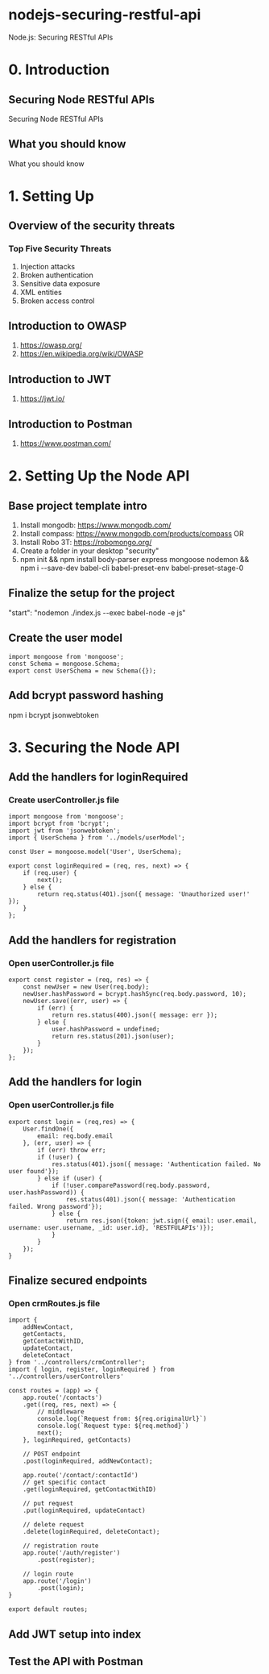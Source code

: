 # nodejs-securing-restful-api
Node.js: Securing RESTful APIs

# 0. Introduction
## Securing Node RESTful APIs
Securing Node RESTful APIs
## What you should know
What you should know

# 1. Setting Up
## Overview of the security threats
### Top Five Security Threats
1. Injection attacks
2. Broken authentication
3. Sensitive data exposure
4. XML entities
5. Broken access control

## Introduction to OWASP
1. https://owasp.org/
2. https://en.wikipedia.org/wiki/OWASP

## Introduction to JWT
1. https://jwt.io/

## Introduction to Postman
1. https://www.postman.com/

# 2. Setting Up the Node API

## Base project template intro
1. Install mongodb: https://www.mongodb.com/
2. Install compass: https://www.mongodb.com/products/compass OR
3. Install Robo 3T: https://robomongo.org/
4. Create a folder in your desktop "security"
5. npm init && npm install body-parser express mongoose nodemon && npm i --save-dev babel-cli babel-preset-env babel-preset-stage-0

## Finalize the setup for the project
"start": "nodemon ./index.js --exec babel-node -e js"

## Create the user model
```
import mongoose from 'mongoose';
const Schema = mongoose.Schema;
export const UserSchema = new Schema({});
```

## Add bcrypt password hashing
npm i bcrypt jsonwebtoken

# 3. Securing the Node API

## Add the handlers for loginRequired
### Create userController.js file
```
import mongoose from 'mongoose';
import bcrypt from 'bcrypt';
import jwt from 'jsonwebtoken';
import { UserSchema } from '../models/userModel';

const User = mongoose.model('User', UserSchema);

export const loginRequired = (req, res, next) => {
    if (req.user) {
        next();
    } else {
        return req.status(401).json({ message: 'Unauthorized user!' });
    }
};
```
## Add the handlers for registration
### Open userController.js file
```
export const register = (req, res) => {
    const newUser = new User(req.body);
    newUser.hashPassword = bcrypt.hashSync(req.body.password, 10);
    newUser.save((err, user) => {
        if (err) {
            return res.status(400).json({ message: err });
        } else {
            user.hashPassword = undefined;
            return res.status(201).json(user);
        }
    });
};
```
## Add the handlers for login
### Open userController.js file
```
export const login = (req,res) => {
    User.findOne({
        email: req.body.email
    }, (err, user) => {
        if (err) throw err;
        if (!user) {
            res.status(401).json({ message: 'Authentication failed. No user found'});
        } else if (user) {
            if (!user.comparePassword(req.body.password, user.hashPassword)) {
                res.status(401).json({ message: 'Authentication failed. Wrong password'});
            } else {
                return res.json({token: jwt.sign({ email: user.email, username: user.username, _id: user.id}, 'RESTFULAPIs')});
            }
        }
    });
}
```
## Finalize secured endpoints
### Open crmRoutes.js file
```
import { 
    addNewContact, 
    getContacts, 
    getContactWithID, 
    updateContact,
    deleteContact 
} from '../controllers/crmController';
import { login, register, loginRequired } from '../controllers/userControllers'

const routes = (app) => {
    app.route('/contacts')
    .get((req, res, next) => {
        // middleware
        console.log(`Request from: ${req.originalUrl}`)
        console.log(`Request type: ${req.method}`)
        next();
    }, loginRequired, getContacts)
    
    // POST endpoint
    .post(loginRequired, addNewContact);

    app.route('/contact/:contactId')
    // get specific contact
    .get(loginRequired, getContactWithID)
    
    // put request
    .put(loginRequired, updateContact)

    // delete request
    .delete(loginRequired, deleteContact);

    // registration route
    app.route('/auth/register')
        .post(register);

    // login route
    app.route('/login')
        .post(login);
}

export default routes;
```
## Add JWT setup into index
## Test the API with Postman
